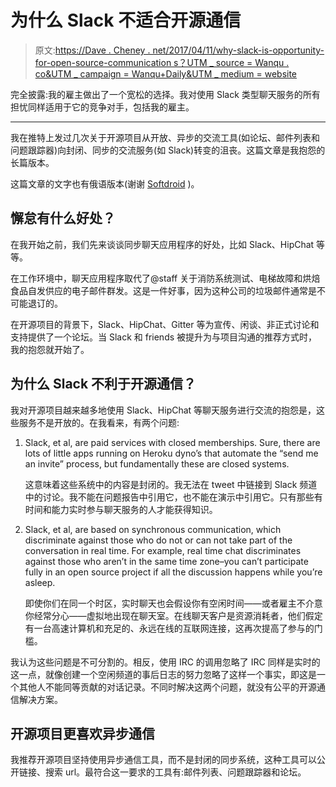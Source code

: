 # 为什么 Slack 不适合开源通信

> 原文:[https://Dave . Cheney . net/2017/04/11/why-slack-is-opportunity-for-open-source-communication s？UTM _ source = Wanqu . co&UTM _ campaign = Wanqu+Daily&UTM _ medium = website](https://dave.cheney.net/2017/04/11/why-slack-is-inappropriate-for-open-source-communications?utm_source=wanqu.co&utm_campaign=Wanqu+Daily&utm_medium=website)

完全披露:我的雇主做出了一个宽松的选择。我对使用 Slack 类型聊天服务的所有担忧同样适用于它的竞争对手，包括我的雇主。

* * *

我在推特上发过几次关于开源项目从开放、异步的交流工具(如论坛、邮件列表和问题跟踪器)向封闭、同步的交流服务(如 Slack)转变的沮丧。这篇文章是我抱怨的长篇版本。

这篇文章的文字也有俄语版本(谢谢 [Softdroid](http://softdroid.net) )。

## 懈怠有什么好处？

在我开始之前，我们先来谈谈同步聊天应用程序的好处，比如 Slack、HipChat 等等。

在工作环境中，聊天应用程序取代了@staff 关于消防系统测试、电梯故障和烘焙食品自发供应的电子邮件群发。这是一件好事，因为这种公司的垃圾邮件通常是不可能退订的。

在开源项目的背景下，Slack、HipChat、Gitter 等为宣传、闲谈、非正式讨论和支持提供了一个论坛。当 Slack 和 friends 被提升为与项目沟通的推荐方式时，我的抱怨就开始了。

## 为什么 Slack 不利于开源通信？

我对开源项目越来越多地使用 Slack、HipChat 等聊天服务进行交流的抱怨是，这些服务不是开放的。在我看来，有两个问题:

1.  Slack, et al, are paid services with closed memberships. Sure, there are lots of little apps running on Heroku dyno’s that automate the “send me an invite” process, but fundamentally these are closed systems.

    这意味着这些系统中的内容是封闭的。我无法在 tweet 中链接到 Slack 频道中的讨论。我不能在问题报告中引用它，也不能在演示中引用它。只有那些有时间和能力实时参与聊天服务的人才能获得知识。

2.  Slack, et al, are based on synchronous communication, which discriminate against those who do not or can not take part of the conversation in real time. For example, real time chat discriminates against those who aren’t in the same time zone–you can’t participate fully in an open source project if all the discussion happens while you’re asleep.

    即使你们在同一个时区，实时聊天也会假设你有空闲时间——或者雇主不介意你经常分心——虚拟地出现在聊天室。在线聊天客户是资源消耗者，他们假定有一台高速计算机和充足的、永远在线的互联网连接，这再次提高了参与的门槛。

我认为这些问题是不可分割的。相反，使用 IRC 的调用忽略了 IRC 同样是实时的这一点，就像创建一个空闲频道的事后日志的努力忽略了这样一个事实，即这是一个其他人不能同等贡献的对话记录。不同时解决这两个问题，就没有公平的开源通信解决方案。

## 开源项目更喜欢异步通信

我推荐开源项目坚持使用异步通信工具，而不是封闭的同步系统，这种工具可以公开链接、搜索 url。最符合这一要求的工具有:邮件列表、问题跟踪器和论坛。